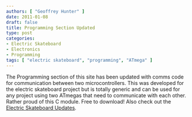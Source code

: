 ```yaml
---
authors: [ "Geoffrey Hunter" ]
date: 2011-01-08
draft: false
title: Programming Section Updated
type: post
categories:
- Electric Skateboard
- Electronics
- Programming
tags: [ "electric skateboard", "programming", "ATmega" ]
---
```


The Programming section of this site has been updated with comms code for communication between two microcontrollers. This was developed for the electric skateboard project but is totally generic and can be used for any project using two ATmegas that need to communicate with each other. Rather proud of this C module. Free to download!  Also check out the [Electric Skateboard Updates](/electronics/projects/electric-skateboard/electric-skateboard-updates).
